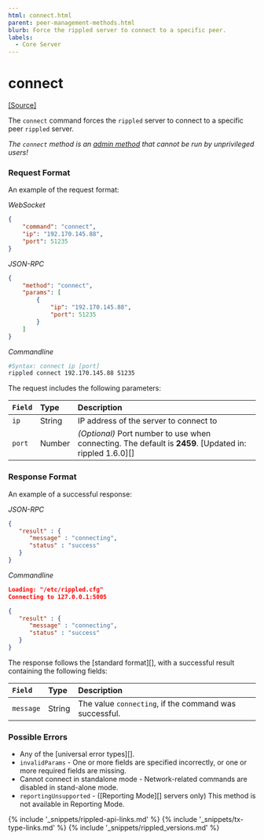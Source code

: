 ```yaml
---
html: connect.html
parent: peer-management-methods.html
blurb: Force the rippled server to connect to a specific peer.
labels:
  - Core Server
---
```

# connect
[[Source]](https://github.com/ripple/rippled/blob/a61ffab3f9010d8accfaa98aa3cacc7d38e74121/src/ripple/rpc/handlers/Connect.cpp "Source")

The `connect` command forces the `rippled` server to connect to a specific peer `rippled` server.

*The `connect` method is an [admin method](admin-rippled-methods.html) that cannot be run by unprivileged users!*

### Request Format
An example of the request format:

<!-- MULTICODE_BLOCK_START -->

*WebSocket*

```json
{
    "command": "connect",
    "ip": "192.170.145.88",
    "port": 51235
}
```

*JSON-RPC*

```json
{
    "method": "connect",
    "params": [
        {
            "ip": "192.170.145.88",
            "port": 51235
        }
    ]
}
```


*Commandline*

```sh
#Syntax: connect ip [port]
rippled connect 192.170.145.88 51235
```

<!-- MULTICODE_BLOCK_END -->

The request includes the following parameters:

| `Field` | Type   | Description                                               |
|:--------|:-------|:----------------------------------------------------------|
| `ip`    | String | IP address of the server to connect to                    |
| `port`  | Number | _(Optional)_ Port number to use when connecting. The default is **2459**. [Updated in: rippled 1.6.0][] |

### Response Format

An example of a successful response:

<!-- MULTICODE_BLOCK_START -->

*JSON-RPC*

```json
{
   "result" : {
      "message" : "connecting",
      "status" : "success"
   }
}
```

*Commandline*

```json
Loading: "/etc/rippled.cfg"
Connecting to 127.0.0.1:5005

{
   "result" : {
      "message" : "connecting",
      "status" : "success"
   }
}
```

<!-- MULTICODE_BLOCK_END -->

The response follows the [standard format][], with a successful result containing the following fields:

| `Field`   | Type   | Description                                            |
|:----------|:-------|:-------------------------------------------------------|
| `message` | String | The value `connecting`, if the command was successful. |

### Possible Errors

- Any of the [universal error types][].
- `invalidParams` - One or more fields are specified incorrectly, or one or more required fields are missing.
- Cannot connect in standalone mode - Network-related commands are disabled in stand-alone mode.
- `reportingUnsupported` - ([Reporting Mode][] servers only) This method is not available in Reporting Mode.

<!--{# common link defs #}-->
{% include '_snippets/rippled-api-links.md' %}
{% include '_snippets/tx-type-links.md' %}
{% include '_snippets/rippled_versions.md' %}
